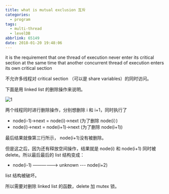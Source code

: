 ```yaml
---
title: what is mutual exclusion 互斥
categories:
  - program
tags:
  - multi-thread
  - levelDB
abbrlink: 65149
date: 2018-01-20 19:48:06
---
```


it is the requirement that one thread of execution never enter its critical section at the same time that another concurrent thread of execution enters its own critical section

不允许多线程对 critical section （可以是 share variables）的同时访问。

下面是用 linked list 的删除操作来说明。

![1](1.png)

两个线程同时进行删除操作，分别想删除 i 和 i+1，同时执行了
- node(i-1)->next = node(i)->next (为了删除 node(i）)
- node(i)->next = node(i+1)->next (为了删除 node(i+1))
<!-- more -->
最后结果就像第三行所示， node(i+1)没有被删除。

但是这之后，因为还有释放空间操作，结果就是 node(i) 和 node(i+1) 同时被 delete。所以最后最后的 list 结构变成：
- node(i-1) ——————> unknown --- node(i+2)

list 结构被破坏。

所以需要对删除 linked list 的函数，delete 加 mutex 锁。
